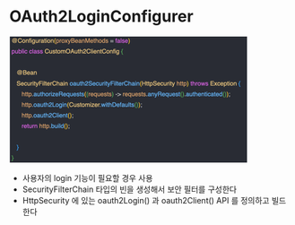 # OAuth2LoginConfigurer

![img.png](./image/img7_1.png)
- 사용자의 login 기능이 필요할 경우 사용
- SecurityFilterChain 타입의 빈을 생성해서 보안 필터를 구성한다
- HttpSecurity 에 있는 oauth2Login() 과 oauth2Client() API 를 정의하고 빌드한다

